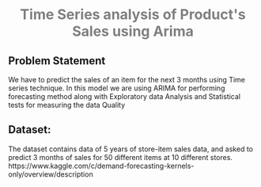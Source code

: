 <h1 style="color:grey;text-align:center"> 
Time Series analysis of Product's Sales using Arima 
</h1>    



<h2>Problem Statement </h2>
<p> We have to predict the sales of an item for the next 3 months using Time series technique. In this model we are using ARIMA for performing forecasting method along with  Exploratory data Analysis and Statistical tests for measuring the data Quality 
</p>


<h2>Dataset: </h2>

<p> The dataset contains data of 5 years of store-item sales data, and asked to predict 3 months of sales for 50 different items at 10 different stores.
  https://www.kaggle.com/c/demand-forecasting-kernels-only/overview/description </p>


